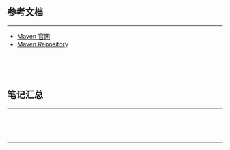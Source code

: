 ## 参考文档

---

* [Maven 官网](http://maven.apache.org/)
* [Maven Repository](https://mvnrepository.com/)



<br/><br/><br/>



## 笔记汇总

---





<br/><br/><br/>

---

